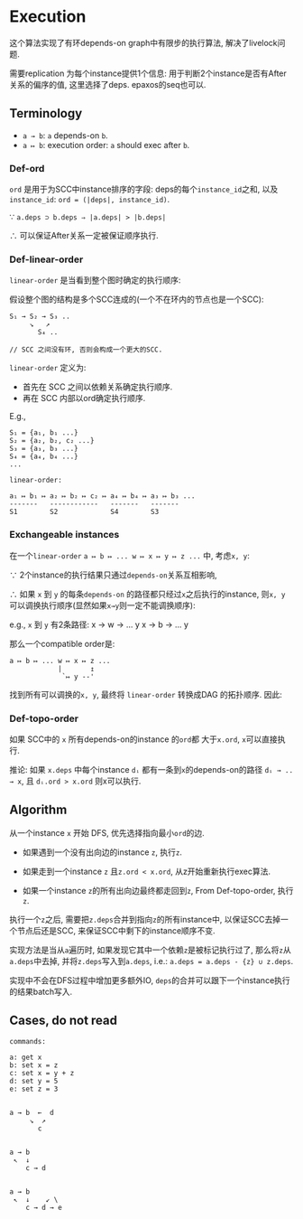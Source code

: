 # Execution

这个算法实现了有环depends-on graph中有限步的执行算法,
解决了livelock问题.

需要replication 为每个instance提供1个信息:
用于判断2个instance是否有After关系的偏序的值, 这里选择了deps.
epaxos的seq也可以.


## Terminology

- `a → b`: `a` depends-on `b`.
- `a ↦ b`: execution order: `a` should exec after `b`.

### Def-ord

`ord` 是用于为SCC中instance排序的字段: deps的每个`instance_id`之和, 以及`instance_id`:
`ord = (|deps|, instance_id)`.

∵ `a.deps ⊃ b.deps ⇒ |a.deps| > |b.deps|`

∴ 可以保证After关系一定被保证顺序执行.


### Def-linear-order

`linear-order` 是当看到整个图时确定的执行顺序:

假设整个图的结构是多个SCC连成的(一个不在环内的节点也是一个SCC):

```
S₁ → S₂ → S₃ ..
     ↘   ↗
       S₄ ..

// SCC 之间没有环, 否则会构成一个更大的SCC.
```

`linear-order` 定义为:
- 首先在 SCC 之间以依赖关系确定执行顺序.
- 再在 SCC 内部以ord确定执行顺序.

E.g.,

```
S₁ = {a₁, b₁ ...}
S₂ = {a₂, b₂, c₂ ...}
S₃ = {a₃, b₃ ...}
S₄ = {a₄, b₄ ...}
...

linear-order:

a₁ ↦ b₁ ↦ a₂ ↦ b₂ ↦ c₂ ↦ a₄ ↦ b₄ ↦ a₃ ↦ b₃ ...
-------   ------------   -------   -------
S1        S2             S4        S3
```

### Exchangeable instances

在一个`linear-order` `a ↦ b ↦ ... w ↦ x ↦ y ↦ z ...` 中, 考虑`x, y`:

∵ 2个instance的执行结果只通过`depends-on`关系互相影响, 

∴ 如果 `x` 到 `y` 的每条`depends-on` 的路径都只经过`x`之后执行的instance, 则`x, y` 可以调换执行顺序(显然如果`x→y`则一定不能调换顺序):

e.g., `x` 到 `y` 有2条路径:
x → w → ... y
x → b → ... y

那么一个compatible order是:

```
a ↦ b ↦ ... w ↦ x ↦ z ...
            |       ↥
             `↦ y --'
```

找到所有可以调换的`x, y`, 最终将 `linear-order` 转换成DAG 的拓扑顺序.
因此:


### Def-topo-order

如果 SCC中的 `x` 所有depends-on的instance 的`ord`都 大于`x.ord`,
`x`可以直接执行.

推论: 如果 `x.deps` 中每个instance `dᵢ` 都有一条到`x`的depends-on的路径 `dᵢ → .. → x`,
且 `dᵢ.ord > x.ord` 则x可以执行.


## Algorithm


从一个instance `x` 开始 DFS, 优先选择指向最小`ord`的边.

-   如果遇到一个没有出向边的instance `z`, 执行`z`.

-   如果走到一个instance `z` 且`z.ord < x.ord`, 从z开始重新执行exec算法.

-   如果一个instance `z`的所有出向边最终都走回到`z`,
    From Def-topo-order, 执行`z`.

执行一个`z`之后, 需要把`z.deps`合并到指向`z`的所有instance中,
以保证SCC去掉一个节点后还是SCC, 来保证SCC中剩下的instance顺序不变.

实现方法是当从`a`遍历时, 如果发现它其中一个依赖`z`是被标记执行过了,
那么将`z`从`a.deps`中去掉, 并将`z.deps`写入到`a.deps`, i.e.:
`a.deps = a.deps - {z} ∪ z.deps`.

实现中不会在DFS过程中增加更多额外IO, `deps`的合并可以跟下一个instance执行的结果batch写入.


## Cases, do not read

```
commands:

a: get x
b: set x = z
c: set x = y + z
d: set y = 5
e: set z = 3


a → b  ←  d
     ↘  ↗
       c


a → b
 ↖  ↓
    c → d


a → b
 ↖  ↓    ↙ \
    c → d → e
```


<!-- vim: iskeyword+=-
-->
